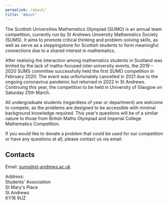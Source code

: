 ```yaml
---
permalink: /about/
title: "About"
---
```


The Scottish Universities Mathematics Olympiad (SUMO) is an annual team competition, currently run by St Andrews University Mathematics Society (SUMS). It aims to promote critical thinking and problem-solving skills, as well as serve as a steppingstone for Scottish students to form meaningful connections due to a shared interest in mathematics.  

After realising the interaction among mathematics students in Scotland was limited by the lack of maths-focused inter-university events, the 2019 – 2020 SUMS committee successfully held the first SUMO competition in February 2020. The event was unfortunately cancelled in 2021 due to the ongoing coronavirus pandemic but returned in 2022 in St Andrews. Continuing this year, the competition to be held in University of Glasgow on Saturday 25th March.  

All undergraduate students (regardless of year or department) are welcome to compete, as the problems are designed to be accessible with minimal background knowledge required. This year’s questions will be of a similar nature to those from British Maths Olympiad and Imperial College Mathematics Competition. 

If you would like to donate a problem that could be used for our competition or have any questions at all, please contact us via email. 

## Contacts

Email: [sums@st-andrews.ac.uk](mailto:sums@st-andrews.ac.uk)

Address:  \
Students' Association \
St Mary's Place \
St Andrews \
KY16 9UZ
